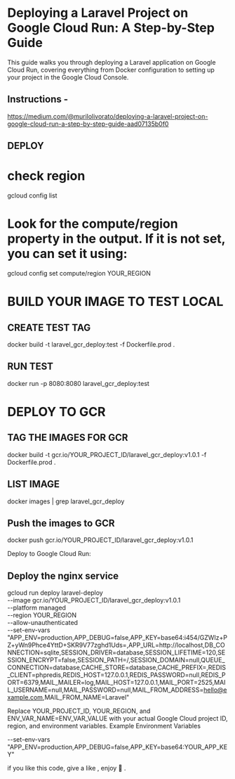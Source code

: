 
# Deploying a Laravel Project on Google Cloud Run: A Step-by-Step Guide
This guide walks you through deploying a Laravel application on Google Cloud Run, covering everything from Docker configuration to setting up your project in the Google Cloud Console.

## Instructions -
https://medium.com/@murilolivorato/deploying-a-laravel-project-on-google-cloud-run-a-step-by-step-guide-aad07135b0f0

## DEPLOY
# check region 
gcloud config list

# Look for the compute/region property in the output. If it is not set, you can set it using:
gcloud config set compute/region YOUR_REGION


# BUILD YOUR IMAGE TO TEST LOCAL

## CREATE TEST TAG
docker build -t laravel_gcr_deploy:test -f Dockerfile.prod .

## RUN TEST
docker run -p 8080:8080 laravel_gcr_deploy:test

# DEPLOY TO GCR
## TAG THE IMAGES FOR GCR
docker build -t gcr.io/YOUR_PROJECT_ID/laravel_gcr_deploy:v1.0.1 -f Dockerfile.prod .

## LIST IMAGE
docker images | grep laravel_gcr_deploy

## Push the images to GCR
docker push gcr.io/YOUR_PROJECT_ID/laravel_gcr_deploy:v1.0.1

Deploy to Google Cloud Run:
## Deploy the nginx service
gcloud run deploy laravel-deploy \
--image gcr.io/YOUR_PROJECT_ID/laravel_gcr_deploy:v1.0.1 \
--platform managed \
--region YOUR_REGION \
--allow-unauthenticated \
--set-env-vars "APP_ENV=production,APP_DEBUG=false,APP_KEY=base64:i454/GZWIz+PZ+yWn9Phce4YttD+SKR9V77zghd1Uds=,APP_URL=http://localhost,DB_CONNECTION=sqlite,SESSION_DRIVER=database,SESSION_LIFETIME=120,SESSION_ENCRYPT=false,SESSION_PATH=/,SESSION_DOMAIN=null,QUEUE_CONNECTION=database,CACHE_STORE=database,CACHE_PREFIX=,REDIS_CLIENT=phpredis,REDIS_HOST=127.0.0.1,REDIS_PASSWORD=null,REDIS_PORT=6379,MAIL_MAILER=log,MAIL_HOST=127.0.0.1,MAIL_PORT=2525,MAIL_USERNAME=null,MAIL_PASSWORD=null,MAIL_FROM_ADDRESS=hello@example.com,MAIL_FROM_NAME=Laravel"



Replace YOUR_PROJECT_ID, YOUR_REGION, and ENV_VAR_NAME=ENV_VAR_VALUE with your actual Google Cloud project ID, region, and environment variables.
Example Environment Variables

--set-env-vars "APP_ENV=production,APP_DEBUG=false,APP_KEY=base64:YOUR_APP_KEY"


if you like this code, give a like , enjoy 🚀 .